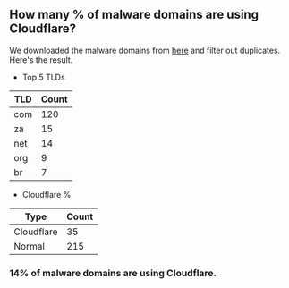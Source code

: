 ## How many % of malware domains are using Cloudflare?


We downloaded the malware domains from [here](https://urlhaus.abuse.ch) and filter out duplicates.
Here's the result.


[//]: # (start replacement)


- Top 5 TLDs

| TLD | Count |
| --- | --- |
| com | 120 |
| za | 15 |
| net | 14 |
| org | 9 |
| br | 7 |


- Cloudflare %

| Type | Count |
| --- | --- |
| Cloudflare | 35 |
| Normal | 215 |


### 14% of malware domains are using Cloudflare.
